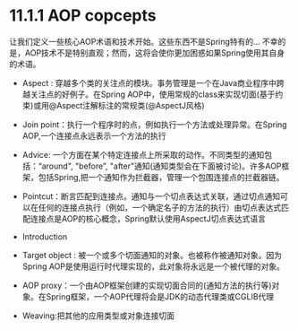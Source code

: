# 11.1.1 AOP copcepts

让我们定义一些核心AOP术语和技术开始。这些东西不是Spring特有的... 不幸的是，AOP技术不是特别直观；然而，这将会使你更加困惑如果Spring使用其自身的术语。

* Aspect : 穿越多个类的关注点的模块。事务管理是一个在Java商业程序中跨越关注点的好例子。在Spring AOP中，使用常规的class来实现切面\(基于约束\)或用@Aspect注解标注的常规类\(@AspectJ风格\)

* Join point：执行一个程序时的点，例如执行一个方法或处理异常。在Spring AOP,一个连接点永远表示一个方法的执行

* Advice: 一个方面在某个特定连接点上所采取的动作。不同类型的通知包括：“around", "before”, "after"通知\(通知类型会在下面被讨论\)。许多AOP框架，包括Spring,把一个通知作为拦截器，管理一个包围连接点的拦截器链。
* Pointcut：断言匹配到连接点。通知与一个切点表达式关联，通过切点通知可以在任何的连接点执行（例如，一个确定名子的方法的执行）由切点表达式匹配连接点是AOP的核心概念，Spring默认使用AspectJ切点表达式语言
* Introduction
* Target object : 被一个或多个切面通知的对象。也被称作被通知对象。因为Spring AOP是使用运行时代理实现的，此对象将永远是一个被代理的对象。
* AOP proxy：一个由AOP框架创建的实现切面合同的\(通知方法的执行等\)对象。在Spring框架，一个AOP代理将会是JDK的动态代理类或CGLIB代理
* Weaving:把其他的应用类型或对象连接切面



